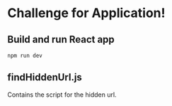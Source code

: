 # Challenge for Application!

## Build and run React app

`npm run dev`

## findHiddenUrl.js

Contains the script for the hidden url.
